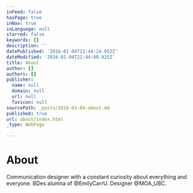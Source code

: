 ```yaml
---
inFeed: false
hasPage: true
inNav: true
inLanguage: null
starred: false
keywords: []
description: ''
datePublished: '2016-01-04T21:44:24.052Z'
dateModified: '2016-01-04T21:44:08.925Z'
title: About
author: []
authors: []
publisher:
  name: null
  domain: null
  url: null
  favicon: null
sourcePath: _posts/2016-01-04-about.md
published: true
url: about/index.html
_type: WebPage

---
```

# About

Communication designer with a constant curiosity about everything and everyone. BDes alumna of @EmilyCarrU. Designer @MOA\_UBC.